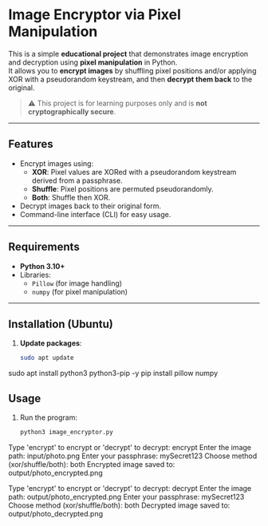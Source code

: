 # Image Encryptor via Pixel Manipulation

This is a simple **educational project** that demonstrates image encryption and decryption using **pixel manipulation** in Python.  
It allows you to **encrypt images** by shuffling pixel positions and/or applying XOR with a pseudorandom keystream, and then **decrypt them back** to the original.

> ⚠️ This project is for learning purposes only and is **not cryptographically secure**.

---

##  Features

- Encrypt images using:
  - **XOR**: Pixel values are XORed with a pseudorandom keystream derived from a passphrase.
  - **Shuffle**: Pixel positions are permuted pseudorandomly.
  - **Both**: Shuffle then XOR.
- Decrypt images back to their original form.
- Command-line interface (CLI) for easy usage.

---

##  Requirements

- **Python 3.10+**
- Libraries:
  - `Pillow` (for image handling)
  - `numpy` (for pixel manipulation)

---

##  Installation (Ubuntu)

1. **Update packages**:
   ```bash
   sudo apt update
sudo apt install python3 python3-pip -y
pip install pillow numpy
##  Usage

1. Run the program:
   ```bash
   python3 image_encryptor.py
   
Type 'encrypt' to encrypt or 'decrypt' to decrypt: encrypt
Enter the image path: input/photo.png
Enter your passphrase: mySecret123
Choose method (xor/shuffle/both): both
Encrypted image saved to: output/photo_encrypted.png

Type 'encrypt' to encrypt or 'decrypt' to decrypt: decrypt
Enter the image path: output/photo_encrypted.png
Enter your passphrase: mySecret123
Choose method (xor/shuffle/both): both
Decrypted image saved to: output/photo_decrypted.png


